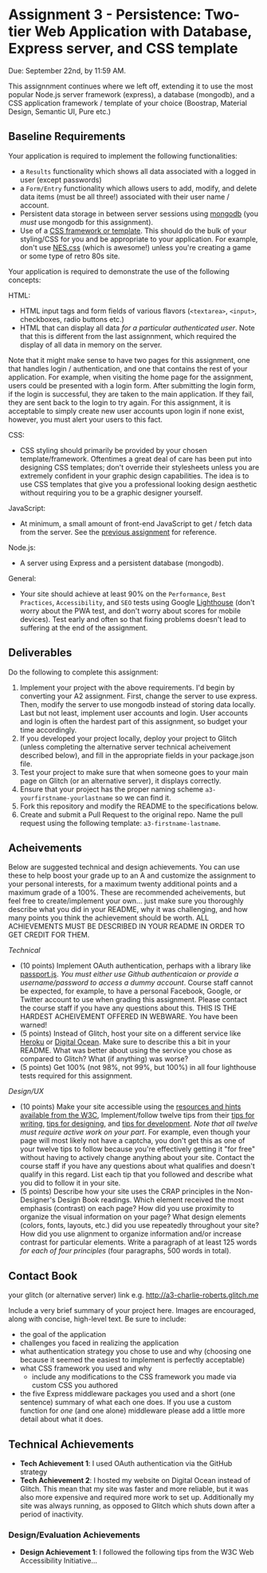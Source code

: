# Assignment 3 - Persistence: Two-tier Web Application with Database, Express server, and CSS template

Due: September 22nd, by 11:59 AM.

This assignnment continues where we left off, extending it to use the most popular Node.js server framework (express),
a database (mongodb), and a CSS application framework / template of your choice (Boostrap, Material Design, Semantic UI, Pure etc.)

## Baseline Requirements

Your application is required to implement the following functionalities:

- a `Results` functionality which shows all data associated with a logged in user (except passwords)
- a `Form/Entry` functionality which allows users to add, modify, and delete data items (must be all three!) associated with their user name / account.
- Persistent data storage in between server sessions using [mongodb](https://www.mongodb.com/cloud/atlas) (you _must_ use mongodb for this assignment).
- Use of a [CSS framework or template](https://github.com/troxler/awesome-css-frameworks).
  This should do the bulk of your styling/CSS for you and be appropriate to your application.
  For example, don't use [NES.css](https://nostalgic-css.github.io/NES.css/) (which is awesome!) unless you're creating a game or some type of retro 80s site.

Your application is required to demonstrate the use of the following concepts:

HTML:

- HTML input tags and form fields of various flavors (`<textarea>`, `<input>`, checkboxes, radio buttons etc.)
- HTML that can display all data _for a particular authenticated user_. Note that this is different from the last assignnment, which required the display of all data in memory on the server.

Note that it might make sense to have two pages for this assignment, one that handles login / authentication, and one that contains the rest of your application.
For example, when visiting the home page for the assignment, users could be presented with a login form. After submitting the login form, if the login is
successful, they are taken to the main application. If they fail, they are sent back to the login to try again. For this assignment, it is acceptable to simply create
new user accounts upon login if none exist, however, you must alert your users to this fact.

CSS:

- CSS styling should primarily be provided by your chosen template/framework.
  Oftentimes a great deal of care has been put into designing CSS templates;
  don't override their stylesheets unless you are extremely confident in your graphic design capabilities.
  The idea is to use CSS templates that give you a professional looking design aesthetic without requiring you to be a graphic designer yourself.

JavaScript:

- At minimum, a small amount of front-end JavaScript to get / fetch data from the server.
  See the [previous assignment](https://github.com/cs-4241-23/shortstack) for reference.

Node.js:

- A server using Express and a persistent database (mongodb).

General:

- Your site should achieve at least 90% on the `Performance`, `Best Practices`, `Accessibility`, and `SEO` tests
  using Google [Lighthouse](https://developers.google.com/web/tools/lighthouse) (don't worry about the PWA test, and don't worry about scores for mobile devices).
  Test early and often so that fixing problems doesn't lead to suffering at the end of the assignment.

## Deliverables

Do the following to complete this assignment:

1. Implement your project with the above requirements. I'd begin by converting your A2 assignment. First, change the server to use express. Then, modify the server to use mongodb instead of storing data locally. Last but not least, implement user accounts and login. User accounts and login is often the hardest part of this assignment, so budget your time accordingly.
2. If you developed your project locally, deploy your project to Glitch (unless completing the alternative server technical acheivement described below), and fill in the appropriate fields in your package.json file.
3. Test your project to make sure that when someone goes to your main page on Glitch (or an alternative server), it displays correctly.
4. Ensure that your project has the proper naming scheme `a3-yourfirstname-yourlastname` so we can find it.
5. Fork this repository and modify the README to the specifications below.
6. Create and submit a Pull Request to the original repo. Name the pull request using the following template: `a3-firstname-lastname`.

## Acheivements

Below are suggested technical and design achievements. You can use these to help boost your grade up to an A and customize the
assignment to your personal interests, for a maximum twenty additional points and a maximum grade of a 100%.
These are recommended acheivements, but feel free to create/implement your own... just make sure you thoroughly describe what you did in your README,
why it was challenging, and how many points you think the achievement should be worth.
ALL ACHIEVEMENTS MUST BE DESCRIBED IN YOUR README IN ORDER TO GET CREDIT FOR THEM.

_Technical_

- (10 points) Implement OAuth authentication, perhaps with a library like [passport.js](http://www.passportjs.org/).
  _You must either use Github authenticaion or provide a username/password to access a dummy account_.
  Course staff cannot be expected, for example, to have a personal Facebook, Google, or Twitter account to use when grading this assignment.
  Please contact the course staff if you have any questions about this. THIS IS THE HARDEST ACHEIVEMENT OFFERED IN WEBWARE. You have been warned!
- (5 points) Instead of Glitch, host your site on a different service like [Heroku](https://www.heroku.com) or [Digital Ocean](https://www.digitalocean.com). Make sure to describe this a bit in your README. What was better about using the service you chose as compared to Glitch? What (if anything) was worse?
- (5 points) Get 100% (not 98%, not 99%, but 100%) in all four lighthouse tests required for this assignment.

_Design/UX_

- (10 points) Make your site accessible using the [resources and hints available from the W3C](https://www.w3.org/WAI/), Implement/follow twelve tips from their [tips for writing](https://www.w3.org/WAI/tips/writing/), [tips for designing](https://www.w3.org/WAI/tips/designing/), and [tips for development](https://www.w3.org/WAI/tips/developing/). _Note that all twelve must require active work on your part_.
  For example, even though your page will most likely not have a captcha, you don't get this as one of your twelve tips to follow because you're effectively
  getting it "for free" without having to actively change anything about your site.
  Contact the course staff if you have any questions about what qualifies and doesn't qualify in this regard.
  List each tip that you followed and describe what you did to follow it in your site.
- (5 points) Describe how your site uses the CRAP principles in the Non-Designer's Design Book readings.
  Which element received the most emphasis (contrast) on each page?
  How did you use proximity to organize the visual information on your page?
  What design elements (colors, fonts, layouts, etc.) did you use repeatedly throughout your site?
  How did you use alignment to organize information and/or increase contrast for particular elements.
  Write a paragraph of at least 125 words _for each of four principles_ (four paragraphs, 500 words in total).

## Contact Book

your glitch (or alternative server) link e.g. http://a3-charlie-roberts.glitch.me

Include a very brief summary of your project here. Images are encouraged, along with concise, high-level text. Be sure to include:

- the goal of the application
- challenges you faced in realizing the application
- what authentication strategy you chose to use and why (choosing one because it seemed the easiest to implement is perfectly acceptable)
- what CSS framework you used and why
  - include any modifications to the CSS framework you made via custom CSS you authored
- the five Express middleware packages you used and a short (one sentence) summary of what each one does. If you use a custom function for _one_ (and one alone) middleware please
  add a little more detail about what it does.

## Technical Achievements

- **Tech Achievement 1**: I used OAuth authentication via the GitHub strategy
- **Tech Achievement 2**: I hosted my website on Digital Ocean instead of Glitch. This mean that my site was faster and more reliable, but it was also more expensive and required more work to set up. Additionally my site was always running, as opposed to Glitch which shuts down after a period of inactivity.


### Design/Evaluation Achievements

- **Design Achievement 1**: I followed the following tips from the W3C Web Accessibility Initiative...
